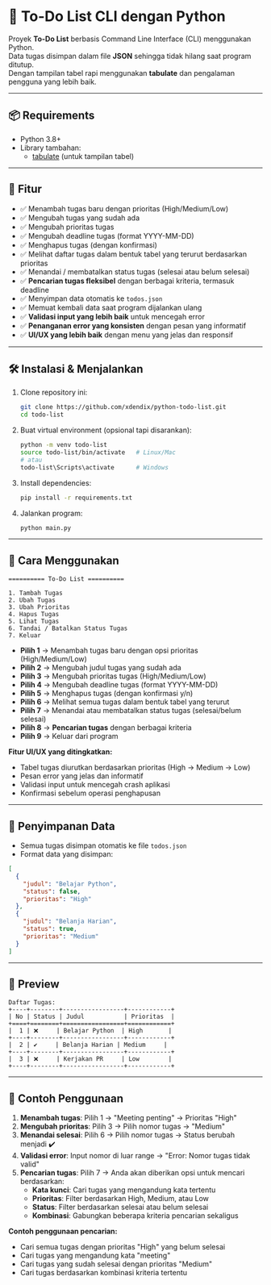 # 📝 To-Do List CLI dengan Python

Proyek **To-Do List** berbasis Command Line Interface (CLI) menggunakan Python.  
Data tugas disimpan dalam file **JSON** sehingga tidak hilang saat program ditutup.  
Dengan tampilan tabel rapi menggunakan **tabulate** dan pengalaman pengguna yang lebih baik.

---

## 📦 Requirements
- Python 3.8+
- Library tambahan:
  - [tabulate](https://pypi.org/project/tabulate/) (untuk tampilan tabel)

---

## 📌 Fitur
- ✅ Menambah tugas baru dengan prioritas (High/Medium/Low)
- ✅ Mengubah tugas yang sudah ada
- ✅ Mengubah prioritas tugas
- ✅ Mengubah deadline tugas (format YYYY-MM-DD)
- ✅ Menghapus tugas (dengan konfirmasi)
- ✅ Melihat daftar tugas dalam bentuk tabel yang terurut berdasarkan prioritas
- ✅ Menandai / membatalkan status tugas (selesai atau belum selesai)
- ✅ **Pencarian tugas fleksibel** dengan berbagai kriteria, termasuk deadline
- ✅ Menyimpan data otomatis ke `todos.json`
- ✅ Memuat kembali data saat program dijalankan ulang
- ✅ **Validasi input yang lebih baik** untuk mencegah error
- ✅ **Penanganan error yang konsisten** dengan pesan yang informatif
- ✅ **UI/UX yang lebih baik** dengan menu yang jelas dan responsif

---

## 🛠️ Instalasi & Menjalankan
1. Clone repository ini:
   ```bash
   git clone https://github.com/xdendix/python-todo-list.git
   cd todo-list
   ```
2. Buat virtual environment (opsional tapi disarankan):
   ```bash
   python -m venv todo-list
   source todo-list/bin/activate   # Linux/Mac
   # atau
   todo-list\Scripts\activate      # Windows
   ```

3. Install dependencies:
   ```bash
   pip install -r requirements.txt
   ```

4. Jalankan program:
   ```bash
   python main.py
   ```

---

## 🚀 Cara Menggunakan

```
========== To-Do List ==========

1. Tambah Tugas
2. Ubah Tugas
3. Ubah Prioritas
4. Hapus Tugas
5. Lihat Tugas
6. Tandai / Batalkan Status Tugas
7. Keluar
```

- **Pilih 1** → Menambah tugas baru dengan opsi prioritas (High/Medium/Low)
- **Pilih 2** → Mengubah judul tugas yang sudah ada
- **Pilih 3** → Mengubah prioritas tugas (High/Medium/Low)
- **Pilih 4** → Mengubah deadline tugas (format YYYY-MM-DD)
- **Pilih 5** → Menghapus tugas (dengan konfirmasi y/n)
- **Pilih 6** → Melihat semua tugas dalam bentuk tabel yang terurut
- **Pilih 7** → Menandai atau membatalkan status tugas (selesai/belum selesai)
- **Pilih 8** → **Pencarian tugas** dengan berbagai kriteria
- **Pilih 9** → Keluar dari program

**Fitur UI/UX yang ditingkatkan:**
- Tabel tugas diurutkan berdasarkan prioritas (High → Medium → Low)
- Pesan error yang jelas dan informatif
- Validasi input untuk mencegah crash aplikasi
- Konfirmasi sebelum operasi penghapusan

---

## 💾 Penyimpanan Data
- Semua tugas disimpan otomatis ke file `todos.json`
- Format data yang disimpan:
```json
[
  {
    "judul": "Belajar Python",
    "status": false,
    "prioritas": "High"
  },
  {
    "judul": "Belanja Harian", 
    "status": true,
    "prioritas": "Medium"
  }
]
```

---

## 📸 Preview
```
Daftar Tugas: 
+----+--------+-----------------+------------+
| No | Status | Judul           | Prioritas  |
+====+========+=================+============+
|  1 | ❌     | Belajar Python  | High       |
+----+--------+-----------------+------------+
|  2 | ✔️     | Belanja Harian | Medium     |
+----+--------+-----------------+------------+
|  3 | ❌     | Kerjakan PR     | Low        |
+----+--------+-----------------+------------+
```

---

## 🎯 Contoh Penggunaan
1. **Menambah tugas**: Pilih 1 → "Meeting penting" → Prioritas "High"
2. **Mengubah prioritas**: Pilih 3 → Pilih nomor tugas → "Medium"
3. **Menandai selesai**: Pilih 6 → Pilih nomor tugas → Status berubah menjadi ✔️
4. **Validasi error**: Input nomor di luar range → "Error: Nomor tugas tidak valid"
5. **Pencarian tugas**: Pilih 7 → Anda akan diberikan opsi untuk mencari berdasarkan:
   - **Kata kunci**: Cari tugas yang mengandung kata tertentu
   - **Prioritas**: Filter berdasarkan High, Medium, atau Low
   - **Status**: Filter berdasarkan selesai atau belum selesai
   - **Kombinasi**: Gabungkan beberapa kriteria pencarian sekaligus

**Contoh penggunaan pencarian:**
- Cari semua tugas dengan prioritas "High" yang belum selesai
- Cari tugas yang mengandung kata "meeting" 
- Cari tugas yang sudah selesai dengan prioritas "Medium"
- Cari tugas berdasarkan kombinasi kriteria tertentu


